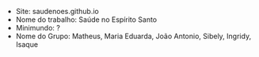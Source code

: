 <ul>
<li>Site: saudenoes.github.io</li>
<li>Nome do trabalho: Saúde no Espírito Santo</li>
<li>Minimundo: ?</li>
<li>Nome do Grupo: Matheus, Maria Eduarda, João Antonio, Sibely, Ingridy, Isaque</li>
</ul>
